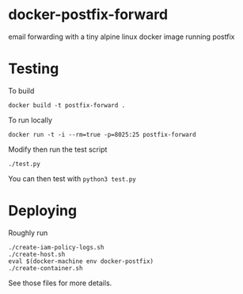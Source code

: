 # docker-postfix-forward

email forwarding with a tiny alpine linux docker image running postfix

# Testing

To build

    docker build -t postfix-forward .

To run locally

    docker run -t -i --rm=true -p=8025:25 postfix-forward
    
Modify then run the test script

    ./test.py


You can then test with `python3 test.py`

# Deploying

Roughly run

    ./create-iam-policy-logs.sh
    ./create-host.sh
    eval $(docker-machine env docker-postfix)
    ./create-container.sh

See those files for more details.
